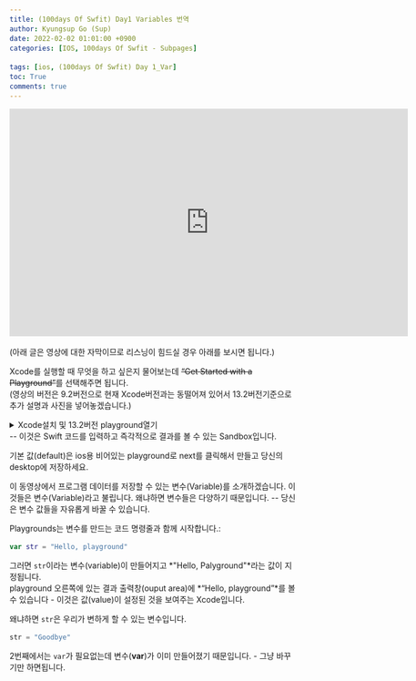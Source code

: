 ```yaml
---
title: (100days Of Swfit) Day1 Variables 번역
author: Kyungsup Go (Sup)
date: 2022-02-02 01:01:00 +0900
categories: [IOS, 100days Of Swfit - Subpages]

tags: [ios, (100days Of Swfit) Day 1_Var]
toc: True
comments: true
---
```


<iframe width="700" height="400" src="https://www.youtube.com/embed/kohIy64THOo" title="YouTube video player" frameborder="0" allow="accelerometer; autoplay; clipboard-write; encrypted-media; gyroscope; picture-in-picture" allowfullscreen></iframe>


(아래 글은 영상에 대한 자막이므로 리스닝이 힘드실 경우 아래를 보시면 됩니다.)<br>

Xcode를 실행할 때 무엇을 하고 싶은지 물어보는데 ~~“Get Started with a Playground”~~를 선택해주면 됩니다.<br>
(영상의 버전은 9.2버전으로 현재 Xcode버전과는 동떨어져 있어서 13.2버전기준으로 추가 설명과 사진을 넣어놓겠습니다.)
<details>
<summary> Xcode설치 및 13.2버전 playground열기 </summary>
<div markdown="1">

100days에서처럼 App stroe에서 Xcode를 설치하는 것이 아니라 공식 홈페이지에서 다운방법은 예전 제 글을 [참고](https://suppppppp.github.io/posts/Mac_M1_-Xcode_install(Not_in_App-Store!!)_ko/)해주세요.

# Playground 여는 방법
![open](/assets/img/ios/100daysOfSwift_SubPages/day1/open.png)
</div>
</details>
-- 이것은 Swift 코드를 입력하고 즉각적으로 결과를 볼 수 있는 Sandbox입니다.<br>

기본 값(default)은 ios용 비어있는 playground로 next를 클릭해서  만들고 당신의 desktop에 저장하세요.<br>


이 동영상에서 프로그램 데이터를 저장할 수 있는 변수(Variable)를 소개하겠습니다.
이것들은 변수(Variable)라고 불립니다. 왜냐하면 변수들은 다양하기 때문입니다. -- 당신은 변수 값들을 자유롭게 바꿀 수 있습니다.


Playgrounds는 변수를 만드는 코드 명령줄과 함께 시작합니다.:
```swift
var str = "Hello, playground"
```

그러면 `str`이라는 변수(variable)이 만들어지고 *"Hello, Palyground"*라는 값이 지정됩니다.<br>
playground 오른쪽에 있는 결과 출력창(ouput area)에 *“Hello, playground”*를 볼 수 있습니다 - 이것은 값(value)이 설정된 것을 보여주는 Xcode입니다.


왜냐하면 `str`은 우리가 변하게 할 수 있는 변수입니다.
```swift
str = "Goodbye"
```

2번째에서는 `var`가 필요없는데 변수(**var**)가 이미 만들어졌기 때문입니다. - 그냥 바꾸기만 하면됩니다.